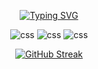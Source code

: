 <div align="center">

  [![Typing SVG](https://readme-typing-svg.demolab.com?font=Fira+Code&pause=1000&center=true&vCenter=true&random=true&width=435&lines=Java+Dev;Penetration+Tester;Learning+HTML+%2B+Python)](https://git.io/typing-svg)

  <img src="https://img.shields.io/badge/Knows-Java-blue?logo=openmediavault&logoColor=warning&color=blue" alt="css">
  
  <img src="https://img.shields.io/badge/Knows-Linux-blue?logo=linux&logoColor=warning&color=orange" alt="css">

  <img src="https://img.shields.io/badge/Knows-Python-blue?logo=python&logoColor=warning&color=yellow" alt="css">
  
  [![GitHub Streak](http://github-readme-streak-stats.herokuapp.com?user=fear-itself&theme=dark&background=000000)](https://git.io/streak-stats)

</div>
